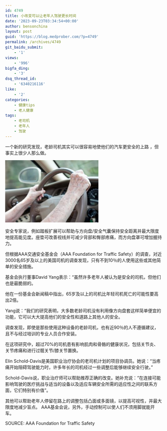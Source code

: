 ```yaml
---
id: 4749
title: 小改变可以让老年人驾驶更长时间
date: '2023-09-23T03:34:54+00:00'
author: bensonchina
layout: post
guid: 'https://blog.medprober.com/?p=4749'
permalink: /archives/4749
git_baidu_submit:
    - '1'
views:
    - '996'
bigfa_ding:
    - '3'
dsq_thread_id:
    - '6340216116'
like:
    - '2'
categories:
    - 健康tips
    - 老人健康
tags:
    - 老司机
    - 老年人
    - 驾驶
---
```


一个新的研究发现，老龄司机其实可以很容易地使他们的汽车更安全的上路 ，但事实上很少人那么做。

![](/assets/uploads/2017/12/2017120111441341-300x200.jpg)

安全专家说，例如踏板扩展可以帮助与方向盘/安全气囊保持安全距离并最大限度地提高能见度。座垫可改善视线并可减少背部和臀部疼痛，而方向盘罩可增加握持力。

但根据AAA交通安全基金会（AAA Foundation for Traffic Safety）的调查，对近3000名65岁及以上的美国司机的调查发现，只有不到10％的人使用这些或其他简单的安全措施。

基金会执行董事David Yang表示：“虽然许多老年人被认为是安全的司机，但他们也是最脆弱的。

他在一份基金会新闻稿中指出，65岁及以上的司机比年轻司机死亡的可能性要高出2倍。

Yang说：“我们的研究表明，大多数老龄司机没有利用像方向盘套这样简单便宜的功能，它可以大大提高他们的安全性和道路上其他人的安全。

调查发现，即使是那些使用这种设备的老龄司机，也有近90％的人不遵循建议，且不与经过培训的专业人员合作安装。

在这项研究中，超过70%的司机患有影响肌肉和骨骼的健康状况，包括关节炎、关节疼痛和进行过髋关节/膝关节置换。

Elin Schold-Davis是美国职业治疗协会的老司机计划的项目协调员。她说：“当疼痛开始阻碍驾驶能力时，许多年长的司机经过一些调整后能够继续安全行驶。”

Schold-Davis说，职业治疗师可以帮助推荐正确的改变。她补充说：“在连接可能影响驾驶的医疗挑战与适当的设备以及适应车辆安全所需的适应性之间的联系方面，它们特别有价值”。

其他可以帮助老年人停留在路上的调整包括凸面或多面镜，以提高可视性，并最大限度地减少盲点。 AAA基金会说，另外，手动控制可以使人们不须用脚就能开车。

SOURCE: AAA Foundation for Traffic Safety
